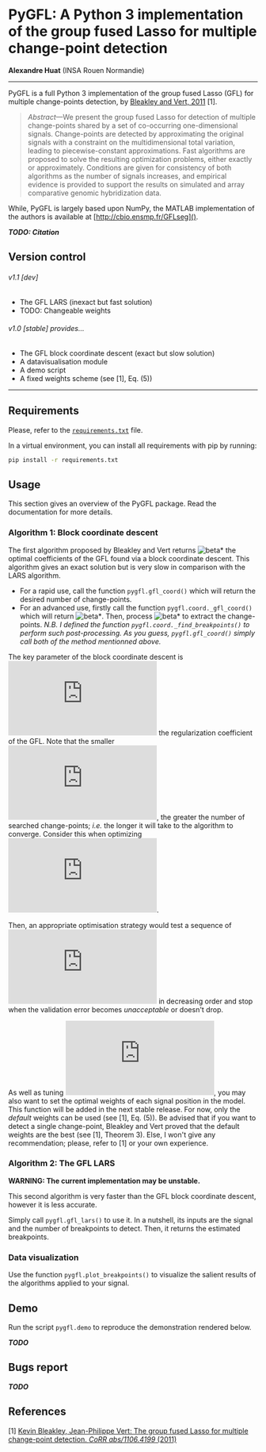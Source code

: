 # PyGFL: A Python 3 implementation of the group fused Lasso for multiple change-point detection
__Alexandre Huat__ (INSA Rouen Normandie)

----

PyGFL is a full Python 3 implementation of the group fused Lasso (GFL) for multiple change-points detection, by [Bleakley and Vert, 2011](docs/2011-The_group_fused_Lasso_for_multiple_change-point_detection.pdf) [1].

> _Abstract_—We present the group fused Lasso for detection of multiple change-points shared by a set of co-occurring one-dimensional signals. Change-points are detected by approximating the original signals with a constraint on the multidimensional total variation, leading to piecewise-constant approximations. Fast algorithms are proposed to solve the resulting optimization problems, either exactly or approximately. Conditions are given for consistency of both algorithms as the number of signals increases, and empirical evidence is provided to support the results on simulated and array comparative genomic hybridization data.

While, PyGFL is largely based upon NumPy, the MATLAB implementation of the authors is available at [http://cbio.ensmp.fr/GFLseg]().

___TODO: Citation___

## Version control

###### v1.1 [dev]

* The GFL LARS (inexact but fast solution)
* TODO: Changeable weights

###### v1.0 [stable] provides…
* The GFL block coordinate descent (exact but slow solution)
* A datavisualisation module
* A demo script
* A fixed weights scheme (see [1], Eq. (5))

----

## Requirements

Please, refer to the [`requirements.txt`](requirements.txt) file.

In a virtual environment, you can install all requirements with pip by running:

```sh
pip install -r requirements.txt
```

## Usage

This section gives an overview of the PyGFL package. Read the documentation for more details.

### Algorithm 1: Block coordinate descent

The first algorithm proposed by Bleakley and Vert returns ![beta*](https://latex.codecogs.com/gif.latex?%5Cbeta^*)
the optimal coefficients of the GFL found via a block coordinate descent.
This algorithm gives an exact solution but is very slow in comparison with the LARS algorithm.

* For a rapid use, call the function `pygfl.gfl_coord()` which will return the desired number of change-points.
* For an advanced use, firstly call the function `pygfl.coord._gfl_coord()` which will return ![beta*](https://latex.codecogs.com/gif.latex?%5Cbeta^*).
Then, process ![beta*](https://latex.codecogs.com/gif.latex?%5Cbeta^*) to extract the change-points.
_N.B. I defined the function `pygfl.coord._find_breakpoints()` to perform such post-processing.
As you guess, `pygfl.gfl_coord()` simply call both of the method mentionned above._

The key parameter of the block coordinate descent is ![lambda](https://latex.codecogs.com/gif.latex?%5Clambda) the regularization coefficient of the GFL.
Note that the smaller ![lambda](https://latex.codecogs.com/gif.latex?%5Clambda), the greater the number of searched change-points;
_i.e._ the longer it will take to the algorithm to converge. Consider this when optimizing ![lambda](https://latex.codecogs.com/gif.latex?%5Clambda).

Then, an appropriate optimisation strategy would test a sequence of ![lambda](https://latex.codecogs.com/gif.latex?%5Clambda)
in decreasing order and stop when the validation error becomes _unacceptable_ or doesn't drop.

As well as tuning ![lambda](https://latex.codecogs.com/gif.latex?%5Clambda), you may also want to set the optimal weights of each signal position in the model.
This function will be added in the next stable release. For now, only the _default_ weights can be used (see [1], Eq. (5)).
Be advised that if you want to detect a single change-point,
Bleakley and Vert proved that the default weights are the best (see [1], Theorem 3).
Else, I won't give any recommendation; please, refer to [1] or your own experience.

### Algorithm 2: The GFL LARS

__WARNING: The current implementation may be unstable.__

This second algorithm is very faster than the GFL block coordinate descent, however it is less accurate.

Simply call `pygfl.gfl_lars()` to use it. In a nutshell, its inputs are the signal and the number of breakpoints to detect. Then, it returns the estimated breakpoints.

### Data visualization

Use the function `pygfl.plot_breakpoints()` to visualize the salient results of the algorithms applied to your signal.

## Demo

Run the script `pygfl.demo` to reproduce the demonstration rendered below.

___TODO___

## Bugs report

___TODO___

## References

[1] [Kevin Bleakley, Jean-Philippe Vert: The group fused Lasso for multiple change-point detection. _CoRR abs/1106.4199_ (2011)](docs/2011-The_group_fused_Lasso_for_multiple_change-point_detection.pdf)
